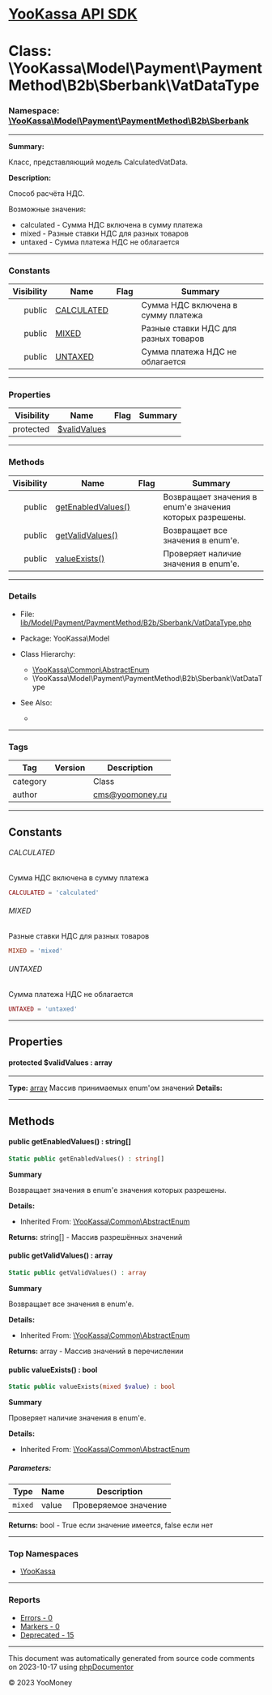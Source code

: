 # [YooKassa API SDK](../home.md)

# Class: \YooKassa\Model\Payment\PaymentMethod\B2b\Sberbank\VatDataType
### Namespace: [\YooKassa\Model\Payment\PaymentMethod\B2b\Sberbank](../namespaces/yookassa-model-payment-paymentmethod-b2b-sberbank.md)
---
**Summary:**

Класс, представляющий модель CalculatedVatData.

**Description:**

Способ расчёта НДС.

Возможные значения:
- calculated - Сумма НДС включена в сумму платежа
- mixed - Разные ставки НДС для разных товаров
- untaxed - Сумма платежа НДС не облагается

---
### Constants
| Visibility | Name | Flag | Summary |
| ----------:| ---- | ---- | ------- |
| public | [CALCULATED](../classes/YooKassa-Model-Payment-PaymentMethod-B2b-Sberbank-VatDataType.md#constant_CALCULATED) |  | Сумма НДС включена в сумму платежа |
| public | [MIXED](../classes/YooKassa-Model-Payment-PaymentMethod-B2b-Sberbank-VatDataType.md#constant_MIXED) |  | Разные ставки НДС для разных товаров |
| public | [UNTAXED](../classes/YooKassa-Model-Payment-PaymentMethod-B2b-Sberbank-VatDataType.md#constant_UNTAXED) |  | Сумма платежа НДС не облагается |

---
### Properties
| Visibility | Name | Flag | Summary |
| ----------:| ---- | ---- | ------- |
| protected | [$validValues](../classes/YooKassa-Model-Payment-PaymentMethod-B2b-Sberbank-VatDataType.md#property_validValues) |  |  |

---
### Methods
| Visibility | Name | Flag | Summary |
| ----------:| ---- | ---- | ------- |
| public | [getEnabledValues()](../classes/YooKassa-Common-AbstractEnum.md#method_getEnabledValues) |  | Возвращает значения в enum'е значения которых разрешены. |
| public | [getValidValues()](../classes/YooKassa-Common-AbstractEnum.md#method_getValidValues) |  | Возвращает все значения в enum'e. |
| public | [valueExists()](../classes/YooKassa-Common-AbstractEnum.md#method_valueExists) |  | Проверяет наличие значения в enum'e. |

---
### Details
* File: [lib/Model/Payment/PaymentMethod/B2b/Sberbank/VatDataType.php](../../lib/Model/Payment/PaymentMethod/B2b/Sberbank/VatDataType.php)
* Package: YooKassa\Model
* Class Hierarchy: 
  * [\YooKassa\Common\AbstractEnum](../classes/YooKassa-Common-AbstractEnum.md)
  * \YooKassa\Model\Payment\PaymentMethod\B2b\Sberbank\VatDataType

* See Also:
  * [](https://yookassa.ru/developers/api)

---
### Tags
| Tag | Version | Description |
| --- | ------- | ----------- |
| category |  | Class |
| author |  | cms@yoomoney.ru |

---
## Constants
<a name="constant_CALCULATED" class="anchor"></a>
###### CALCULATED
Сумма НДС включена в сумму платежа

```php
CALCULATED = 'calculated'
```


<a name="constant_MIXED" class="anchor"></a>
###### MIXED
Разные ставки НДС для разных товаров

```php
MIXED = 'mixed'
```


<a name="constant_UNTAXED" class="anchor"></a>
###### UNTAXED
Сумма платежа НДС не облагается

```php
UNTAXED = 'untaxed'
```



---
## Properties
<a name="property_validValues"></a>
#### protected $validValues : array
---
**Type:** <a href="../array"><abbr title="array">array</abbr></a>
Массив принимаемых enum&#039;ом значений
**Details:**



---
## Methods
<a name="method_getEnabledValues" class="anchor"></a>
#### public getEnabledValues() : string[]

```php
Static public getEnabledValues() : string[]
```

**Summary**

Возвращает значения в enum'е значения которых разрешены.

**Details:**
* Inherited From: [\YooKassa\Common\AbstractEnum](../classes/YooKassa-Common-AbstractEnum.md)

**Returns:** string[] - Массив разрешённых значений


<a name="method_getValidValues" class="anchor"></a>
#### public getValidValues() : array

```php
Static public getValidValues() : array
```

**Summary**

Возвращает все значения в enum'e.

**Details:**
* Inherited From: [\YooKassa\Common\AbstractEnum](../classes/YooKassa-Common-AbstractEnum.md)

**Returns:** array - Массив значений в перечислении


<a name="method_valueExists" class="anchor"></a>
#### public valueExists() : bool

```php
Static public valueExists(mixed $value) : bool
```

**Summary**

Проверяет наличие значения в enum'e.

**Details:**
* Inherited From: [\YooKassa\Common\AbstractEnum](../classes/YooKassa-Common-AbstractEnum.md)

##### Parameters:
| Type | Name | Description |
| ---- | ---- | ----------- |
| <code lang="php">mixed</code> | value  | Проверяемое значение |

**Returns:** bool - True если значение имеется, false если нет



---

### Top Namespaces

* [\YooKassa](../namespaces/yookassa.md)

---

### Reports
* [Errors - 0](../reports/errors.md)
* [Markers - 0](../reports/markers.md)
* [Deprecated - 15](../reports/deprecated.md)

---

This document was automatically generated from source code comments on 2023-10-17 using [phpDocumentor](http://www.phpdoc.org/)

&copy; 2023 YooMoney